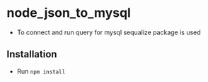 # node_json_to_mysql

- To connect and run query for mysql sequalize package is used 


## Installation
- Run `npm install`
